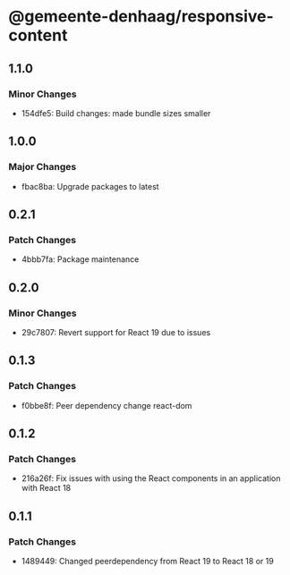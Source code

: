 # @gemeente-denhaag/responsive-content

## 1.1.0

### Minor Changes

- 154dfe5: Build changes: made bundle sizes smaller

## 1.0.0

### Major Changes

- fbac8ba: Upgrade packages to latest

## 0.2.1

### Patch Changes

- 4bbb7fa: Package maintenance

## 0.2.0

### Minor Changes

- 29c7807: Revert support for React 19 due to issues

## 0.1.3

### Patch Changes

- f0bbe8f: Peer dependency change react-dom

## 0.1.2

### Patch Changes

- 216a26f: Fix issues with using the React components in an application with React 18

## 0.1.1

### Patch Changes

- 1489449: Changed peerdependency from React 19 to React 18 or 19

